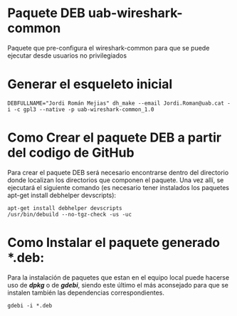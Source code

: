 # Paquete DEB uab-wireshark-common
Paquete que pre-configura el wireshark-common para que se puede ejecutar desde 
usuarios no privilegiados

# Generar el esqueleto inicial


```
DEBFULLNAME="Jordi Román Mejias" dh_make --email Jordi.Roman@uab.cat -i -c gpl3 --native -p uab-wireshark-common_1.0
```

# Como Crear el paquete DEB a partir del codigo de GitHub
Para crear el paquete DEB será necesario encontrarse dentro del directorio donde 
localizan los directorios que componen el paquete.  Una vez allí, se ejecutará el 
siguiente comando (es necesario tener instalados los paquetes apt-get install 
debhelper devscripts):

```
apt-get install debhelper devscripts
/usr/bin/debuild --no-tgz-check -us -uc
```

# Como Instalar el paquete generado *.deb:
Para la instalación de paquetes que estan en el equipo local puede hacerse uso de
 ***dpkg*** o de ***gdebi***, siendo este último el más aconsejado para que se 
instalen también las dependencias correspondientes.

```
gdebi -i *.deb
```
